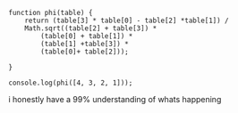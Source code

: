     function phi(table) {
        return (table[3] * table[0] - table[2] *table[1]) / 
        Math.sqrt((table[2] + table[3]) *
            (table[0] + table[1]) *
            (table[1] +table[3]) *
            (table[0]+ table[2]));     
         
    }

    console.log(phi([4, 3, 2, 1]));
    
i honestly have a 99% understanding of whats happening

